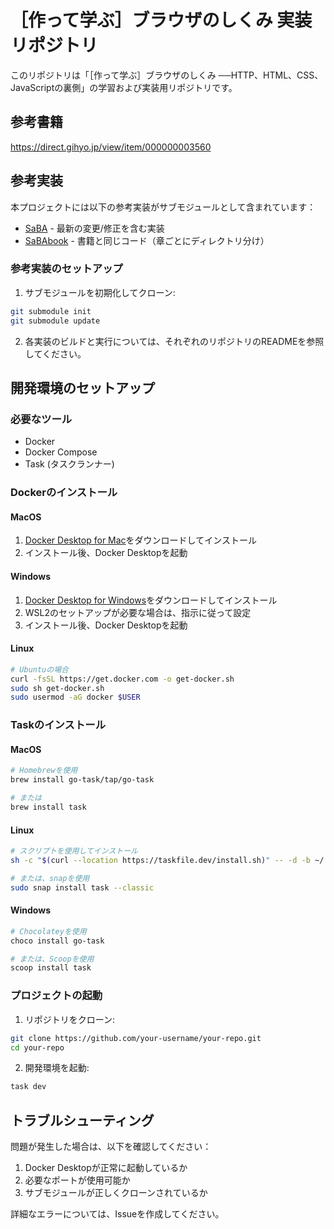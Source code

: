 # ［作って学ぶ］ブラウザのしくみ 実装リポジトリ

このリポジトリは「［作って学ぶ］ブラウザのしくみ ──HTTP、HTML、CSS、JavaScriptの裏側」の学習および実装用リポジトリです。

## 参考書籍

https://direct.gihyo.jp/view/item/000000003560

## 参考実装

本プロジェクトには以下の参考実装がサブモジュールとして含まれています：

- [SaBA](https://github.com/d0iasm/saba) - 最新の変更/修正を含む実装
- [SaBAbook](https://github.com/d0iasm/sababook) - 書籍と同じコード（章ごとにディレクトリ分け）

### 参考実装のセットアップ

1. サブモジュールを初期化してクローン:
```bash
git submodule init
git submodule update
```

2. 各実装のビルドと実行については、それぞれのリポジトリのREADMEを参照してください。

## 開発環境のセットアップ

### 必要なツール

- Docker
- Docker Compose
- Task (タスクランナー)

### Dockerのインストール

#### MacOS
1. [Docker Desktop for Mac](https://docs.docker.com/desktop/install/mac-install/)をダウンロードしてインストール
2. インストール後、Docker Desktopを起動

#### Windows
1. [Docker Desktop for Windows](https://docs.docker.com/desktop/install/windows-install/)をダウンロードしてインストール
2. WSL2のセットアップが必要な場合は、指示に従って設定
3. インストール後、Docker Desktopを起動

#### Linux
```bash
# Ubuntuの場合
curl -fsSL https://get.docker.com -o get-docker.sh
sudo sh get-docker.sh
sudo usermod -aG docker $USER
```

### Taskのインストール

#### MacOS
```bash
# Homebrewを使用
brew install go-task/tap/go-task

# または
brew install task
```

#### Linux
```bash
# スクリプトを使用してインストール
sh -c "$(curl --location https://taskfile.dev/install.sh)" -- -d -b ~/.local/bin

# または、snapを使用
sudo snap install task --classic
```

#### Windows
```powershell
# Chocolateyを使用
choco install go-task

# または、Scoopを使用
scoop install task
```

### プロジェクトの起動

1. リポジトリをクローン:
```bash
git clone https://github.com/your-username/your-repo.git
cd your-repo
```

2. 開発環境を起動:
```bash
task dev
```

## トラブルシューティング

問題が発生した場合は、以下を確認してください：

1. Docker Desktopが正常に起動しているか
2. 必要なポートが使用可能か
3. サブモジュールが正しくクローンされているか

詳細なエラーについては、Issueを作成してください。
